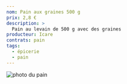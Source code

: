 ```yaml
---
nom: Pain aux graines 500 g
prix: 2,8 €
description: >
  Pain au levain de 500 g avec des graines
producteur: Icare
contrats: pain
tags: 
  - épicerie
  - pain
---
```


![photo du pain](pain-graines.jpg)
